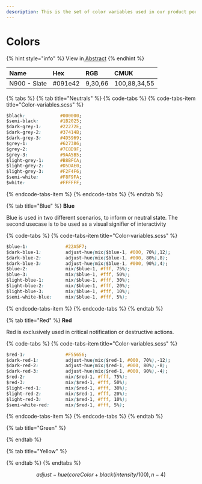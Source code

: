 ```yaml
---
description: This is the set of color variables used in our product portfolio.
---
```


# Colors



{% hint style="info" %}
 View in[ Abstract](https://share.goabstract.com/356c86b5-84b3-48b7-8291-b898d23252f2)
{% endhint %}

| Name | Hex | RGB | CMUK |
| :--- | :--- | :--- | :--- |
|  N900 - Slate | \#091e42 | 9,30,66 | 100,88,34,55 |



{% tabs %}
{% tab title="Neutrals" %}
{% code-tabs %}
{% code-tabs-item title="Color-variables.scss" %}
```css
$black:             #000000;
$semi-black:        #1B2025;
$dark-grey-1:       #22272E;
$dark-grey-2:       #37414B;
$dark-grey-3:       #4D5969;
$grey-1:            #627386;
$grey-2:            #7C8D9F;
$grey-3:            #9AA5B5;
$light-grey-1:      #B8BFCA;
$light-grey-2:      #D5DAE0;
$light-grey-3:      #F2F4F6;
$semi-white:        #F8F9FA;
$white:             #FFFFFF;
```
{% endcode-tabs-item %}
{% endcode-tabs %}
{% endtab %}

{% tab title="Blue" %}
**Blue**

Blue is used in two different scenarios, to inform or neutral state. The second usecase is to be used as a visual signifier of interactivity

{% code-tabs %}
{% code-tabs-item title="Color-variables.scss" %}
```css
$blue-1:              #22A5F7;
$dark-blue-1:         adjust-hue(mix($blue-1, #000, 70%),12);
$dark-blue-2:         adjust-hue(mix($blue-1, #000, 80%),8);
$dark-blue-3:         adjust-hue(mix($blue-1, #000, 90%),4);
$blue-2:              mix($blue-1, #fff, 75%);
$blue-3:              mix($blue-1, #fff, 50%);
$light-blue-1:        mix($blue-1, #fff, 30%);
$light-blue-2:        mix($blue-1, #fff, 20%);
$light-blue-3:        mix($blue-1, #fff, 10%);
$semi-white-blue:     mix($blue-1, #fff, 5%);
```
{% endcode-tabs-item %}
{% endcode-tabs %}
{% endtab %}

{% tab title="Red" %}
**Red**

Red is exclusively used in critical notification or destructive actions.

{% code-tabs %}
{% code-tabs-item title="Color-variables.scss" %}
```css
$red-1:               #F55656;
$dark-red-1:          adjust-hue(mix($red-1, #000, 70%),-12);
$dark-red-2:          adjust-hue(mix($red-1, #000, 80%),-8);
$dark-red-3:          adjust-hue(mix($red-1, #000, 90%),-4);
$red-2:               mix($red-1, #fff, 75%);
$red-3:               mix($red-1, #fff, 50%);
$light-red-1:         mix($red-1, #fff, 30%);
$light-red-2:         mix($red-1, #fff, 20%);
$light-red-3:         mix($red-1, #fff, 10%);
$semi-white-red:      mix($red-1, #fff, 5%);
```
{% endcode-tabs-item %}
{% endcode-tabs %}
{% endtab %}

{% tab title="Green" %}

{% endtab %}

{% tab title="Yellow" %}

{% endtab %}
{% endtabs %}

$$
adjust-hue(coreColor + black (intensity/100), n-4)
$$

